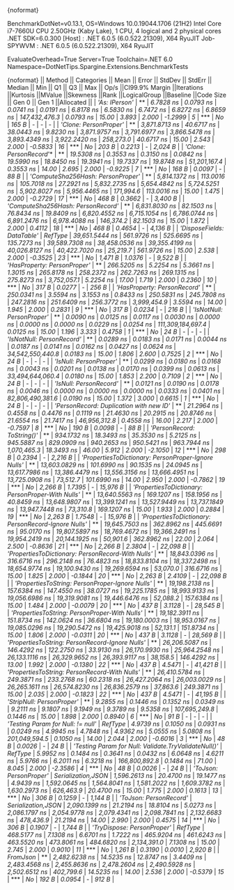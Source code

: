 {noformat}

BenchmarkDotNet=v0.13.1, OS=Windows 10.0.19044.1706 (21H2)
Intel Core i7-7660U CPU 2.50GHz (Kaby Lake), 1 CPU, 4 logical and 2 physical cores
.NET SDK=6.0.300
  [Host]     : .NET 6.0.5 (6.0.522.21309), X64 RyuJIT
  Job-SPYWVM : .NET 6.0.5 (6.0.522.21309), X64 RyuJIT

EvaluateOverhead=True  Server=True  Toolchain=.NET 6.0  
Namespace=DotNetTips.Spargine.Extensions.BenchmarkTests  

{noformat}
||                                              Method ||        Categories ||          Mean ||      Error ||     StdDev ||     StdErr ||        Median ||           Min ||            Q1 ||            Q3 ||           Max ||             Op/s ||CI99.9% Margin ||Iterations ||Kurtosis ||MValue ||Skewness ||Rank ||LogicalGroup ||Baseline ||Code Size || Gen 0 || Gen 1 ||Allocated ||
|                                        *'As: IPerson'* |                   ** |      *6.7828 ns* |   *0.0793 ns* |   *0.0741 ns* |   *0.0191 ns* |      *6.8178 ns* |      *6.5830 ns* |      *6.7472 ns* |      *6.8272 ns* |      *6.8659 ns* |     *147,432,476.3* |      *0.0793 ns* |      *15.00* |    *3.893* |  *2.000* |  *-1.2999* |    *5* |            *** |       *No* |     *165 B* |      *-* |      *-* |         *-* |
|                                *'Clone: PersonProper'* |                   ** |  *3,871.8713 ns* |  *40.6717 ns* |  *38.0443 ns* |   *9.8230 ns* |  *3,871.9757 ns* |  *3,791.6977 ns* |  *3,866.5478 ns* |  *3,893.4349 ns* |  *3,922.2420 ns* |         *258,273.0* |     *40.6717 ns* |      *15.00* |    *2.543* |  *2.000* |  *-0.5833* |   *16* |            *** |       *No* |     *203 B* | *0.2213* |      *-* |   *2,024 B* |
|                               *'Clone: PersonRecord*'* |                   ** |     *19.5308 ns* |   *0.3553 ns* |   *0.3150 ns* |   *0.0842 ns* |     *19.5990 ns* |     *18.8450 ns* |     *19.3941 ns* |     *19.7337 ns* |     *19.8748 ns* |      *51,201,167.4* |      *0.3553 ns* |      *14.00* |    *2.695* |  *2.000* |  *-0.9225* |    *7* |            *** |       *No* |     *168 B* | *0.0097* |      *-* |      *88 B* |
|                    *'ComputeSha256Hash: PersonProper'* |                   ** |  *5,814.1372 ns* | *113.0016 ns* | *105.7018 ns* |  *27.2921 ns* |  *5,832.2735 ns* |  *5,654.4842 ns* |  *5,724.5251 ns* |  *5,902.8027 ns* |  *5,956.4465 ns* |         *171,994.6* |    *113.0016 ns* |      *15.00* |    *1.475* |  *2.000* |  *-0.2729* |   *17* |            *** |       *No* |     *468 B* | *0.3662* |      *-* |   *3,400 B* |
|                    *'ComputeSha256Hash: PersonRecord'* |                   ** |  *6,831.8030 ns* |  *82.1503 ns* |  *76.8434 ns* |  *19.8409 ns* |  *6,820.4552 ns* |  *6,715.1054 ns* |  *6,786.0744 ns* |  *6,891.2476 ns* |  *6,978.4088 ns* |         *146,374.2* |     *82.1503 ns* |      *15.00* |    *1.872* |  *2.000* |   *0.4112* |   *18* |            *** |       *No* |     *468 B* | *0.4654* |      *-* |   *4,136 B* |
|                           *'DisposeFields: DataTable'* |            *RefType* | *39,651.5444 ns* | *561.9726 ns* | *525.6695 ns* | *135.7273 ns* | *39,589.7308 ns* | *38,458.0536 ns* | *39,355.4199 ns* | *40,026.8127 ns* | *40,422.7020 ns* |          *25,219.7* |    *561.9726 ns* |      *15.00* |    *2.538* |  *2.000* |  *-0.3525* |   *23* |            *** |       *No* |   *1,471 B* | *1.0376* |      *-* |   *9,522 B* |
|                          *'HasProperty: PersonProper'* |                   ** |    *266.5205 ns* |   *5.2254 ns* |   *5.3661 ns* |   *1.3015 ns* |    *265.8178 ns* |    *258.2372 ns* |    *262.7263 ns* |    *269.1315 ns* |    *275.8273 ns* |       *3,752,057.1* |      *5.2254 ns* |      *17.00* |    *1.719* |  *2.000* |   *0.2360* |   *10* |            *** |       *No* |     *317 B* | *0.0277* |      *-* |     *256 B* |
|                          *'HasProperty: PersonRecord'* |                   ** |    *250.0341 ns* |   *3.5594 ns* |   *3.1553 ns* |   *0.8433 ns* |    *250.5831 ns* |    *245.7808 ns* |    *247.2816 ns* |    *251.6409 ns* |    *256.3772 ns* |       *3,999,454.9* |      *3.5594 ns* |      *14.00* |    *1.945* |  *2.000* |   *0.2831* |    *9* |            *** |       *No* |     *317 B* | *0.0234* |      *-* |     *216 B* |
|                            *'IsNotNull: PersonProper'* |                   ** |      *0.0090 ns* |   *0.0125 ns* |   *0.0117 ns* |   *0.0030 ns* |      *0.0000 ns* |      *0.0000 ns* |      *0.0000 ns* |      *0.0229 ns* |      *0.0254 ns* | *111,309,184,697.4* |      *0.0125 ns* |      *15.00* |    *1.196* |  *3.333* |   *0.4758* |    *1* |            *** |       *No* |      *24 B* |      *-* |      *-* |         *-* |
|                            *'IsNotNull: PersonRecord'* |                   ** |      *0.0289 ns* |   *0.0183 ns* |   *0.0171 ns* |   *0.0044 ns* |      *0.0187 ns* |      *0.0141 ns* |      *0.0162 ns* |      *0.0427 ns* |      *0.0624 ns* |  *34,542,550,440.8* |      *0.0183 ns* |      *15.00* |    *1.806* |  *2.600* |   *0.7525* |    *2* |            *** |       *No* |      *24 B* |      *-* |      *-* |         *-* |
|                               *'IsNull: PersonProper'* |                   ** |      *0.0299 ns* |   *0.0180 ns* |   *0.0168 ns* |   *0.0043 ns* |      *0.0201 ns* |      *0.0138 ns* |      *0.0170 ns* |      *0.0399 ns* |      *0.0613 ns* |  *33,494,644,060.4* |      *0.0180 ns* |      *15.00* |    *1.853* |  *2.200* |   *0.7109* |    *2* |            *** |       *No* |      *24 B* |      *-* |      *-* |         *-* |
|                               *'IsNull: PersonRecord'* |                   ** |      *0.0121 ns* |   *0.0190 ns* |   *0.0178 ns* |   *0.0046 ns* |      *0.0000 ns* |      *0.0000 ns* |      *0.0000 ns* |      *0.0333 ns* |      *0.0401 ns* |  *82,806,490,381.6* |      *0.0190 ns* |      *15.00* |    *1.372* |  *3.000* |   *0.6615* |    *1* |            *** |       *No* |      *24 B* |      *-* |      *-* |         *-* |
|              *'PersonRecord: Duplication with new ID'* |                   ** |     *21.2964 ns* |   *0.4558 ns* |   *0.4476 ns* |   *0.1119 ns* |     *21.4630 ns* |     *20.2915 ns* |     *20.8746 ns* |     *21.6554 ns* |     *21.7417 ns* |      *46,956,312.8* |      *0.4558 ns* |      *16.00* |    *2.217* |  *2.000* |  *-0.7597* |    *8* |            *** |       *No* |     *190 B* | *0.0098* |      *-* |      *88 B* |
|                           *'PersonRecord: ToString()'* |                   ** |    *934.1732 ns* |  *18.3493 ns* |  *35.3530 ns* |   *5.2125 ns* |    *945.5887 ns* |    *829.0909 ns* |    *940.2653 ns* |    *950.5421 ns* |    *963.7944 ns* |       *1,070,465.3* |     *18.3493 ns* |      *46.00* |    *5.912* |  *2.000* |  *-2.1050* |   *12* |            *** |       *No* |     *298 B* | *0.2394* |      *-* |   *2,216 B* |
|  *'PropertiesToDictionary: PersonProper-Ignore Nulls'* |                   ** | *13,603.0829 ns* | *101.6990 ns* |  *90.1535 ns* |  *24.0945 ns* | *13,617.7986 ns* | *13,386.4479 ns* | *13,556.3156 ns* | *13,666.4951 ns* | *13,725.0908 ns* |          *73,512.7* |    *101.6990 ns* |      *14.00* |    *2.950* |  *2.000* |  *-0.7862* |   *19* |            *** |       *No* |   *2,266 B* | *1.7395* |      *-* |  *15,976 B* |
|    *'PropertiesToDictionary: PersonProper-With Nulls'* |                   ** | *13,640.5563 ns* | *169.1207 ns* | *158.1956 ns* |  *40.8459 ns* | *13,648.9807 ns* | *13,399.1241 ns* | *13,527.9449 ns* | *13,737.1849 ns* | *13,947.7448 ns* |          *73,310.8* |    *169.1207 ns* |      *15.00* |    *1.933* |  *2.000* |   *0.2884* |   *19* |            *** |       *No* |   *2,263 B* | *1.7548* |      *-* |  *15,976 B* |
|  *'PropertiesToDictionary: PersonRecord-Ignore Nulls'* |                   ** | *19,645.7503 ns* | *362.8962 ns* | *445.6691 ns* |  *95.0170 ns* | *19,807.5897 ns* | *18,769.4672 ns* | *19,366.2491 ns* | *19,954.2419 ns* | *20,144.1925 ns* |          *50,901.6* |    *362.8962 ns* |      *22.00* |    *2.064* |  *2.500* |  *-0.8636* |   *21* |            *** |       *No* |   *2,266 B* | *2.3804* |      *-* |  *22,098 B* |
|    *'PropertiesToDictionary: PersonRecord-With Nulls'* |                   ** | *18,843.0396 ns* | *316.6716 ns* | *296.2148 ns* |  *76.4823 ns* | *18,833.8104 ns* | *18,337.2498 ns* | *18,654.9774 ns* | *19,100.9430 ns* | *19,269.6594 ns* |          *53,070.0* |    *316.6716 ns* |      *15.00* |    *1.825* |  *2.000* |  *-0.1844* |   *20* |            *** |       *No* |   *2,263 B* | *2.4109* |      *-* |  *22,098 B* |
|      *'PropertiesToString: PersonProper-Ignore Nulls'* |                   ** | *19,198.2138 ns* | *157.6384 ns* | *147.4550 ns* |  *38.0727 ns* | *19,225.1785 ns* | *18,993.9133 ns* | *19,056.6986 ns* | *19,319.9081 ns* | *19,446.6476 ns* |          *52,088.2* |    *157.6384 ns* |      *15.00* |    *1.484* |  *2.000* |  *-0.0079* |   *20* |            *** |       *No* |     *437 B* | *3.1128* |      *-* |  *28,545 B* |
|        *'PropertiesToString: PersonProper-With Nulls'* |                   ** | *19,182.3911 ns* | *151.8734 ns* | *142.0624 ns* |  *36.6804 ns* | *19,180.0003 ns* | *18,953.0167 ns* | *19,085.0296 ns* | *19,290.5472 ns* | *19,425.9018 ns* |          *52,131.1* |    *151.8734 ns* |      *15.00* |    *1.806* |  *2.000* |  *-0.0311* |   *20* |            *** |       *No* |     *437 B* | *3.1128* |      *-* |  *28,569 B* |
|      *'PropertiesToString: PersonRecord-Ignore Nulls'* |                   ** | *26,206.5087 ns* | *146.4292 ns* | *122.2750 ns* |  *33.9130 ns* | *26,170.9930 ns* | *25,964.2548 ns* | *26,133.1116 ns* | *26,329.9652 ns* | *26,393.9117 ns* |          *38,158.5* |    *146.4292 ns* |      *13.00* |    *1.992* |  *2.000* |  *-0.1380* |   *22* |            *** |       *No* |     *437 B* | *4.5471* |      *-* |  *41,421 B* |
|        *'PropertiesToString: PersonRecord-With Nulls'* |                   ** | *26,410.5784 ns* | *249.3871 ns* | *233.2768 ns* |  *60.2318 ns* | *26,427.2064 ns* | *26,003.0029 ns* | *26,265.1611 ns* | *26,574.8230 ns* | *26,836.2579 ns* |          *37,863.6* |    *249.3871 ns* |      *15.00* |    *2.035* |  *2.000* |  *-0.1823* |   *22* |            *** |       *No* |     *437 B* | *4.5471* |      *-* |  *41,195 B* |
|                            *'StripNull: PersonProper'* |                   ** |      *9.2855 ns* |   *0.1446 ns* |   *0.1352 ns* |   *0.0349 ns* |      *9.2111 ns* |      *9.1807 ns* |      *9.1949 ns* |      *9.3789 ns* |      *9.5358 ns* |     *107,695,249.8* |      *0.1446 ns* |      *15.00* |    *1.898* |  *2.000* |   *0.8940* |    *6* |            *** |       *No* |      *91 B* |      *-* |      *-* |         *-* |
|                    *'Testing Param for Null: != null'* |            *RefType* |      *4.9739 ns* |   *0.1050 ns* |   *0.0931 ns* |   *0.0249 ns* |      *4.9945 ns* |      *4.7848 ns* |      *4.9362 ns* |      *5.0555 ns* |      *5.0808 ns* |     *201,049,594.5* |      *0.1050 ns* |      *14.00* |    *2.044* |  *2.000* |  *-0.6016* |    *3* |            *** |       *No* |      *48 B* | *0.0026* |      *-* |      *24 B* |
| *'Testing Param for Null: Validate.TryValidateNull()'* |            *RefType* |      *5.9952 ns* |   *0.1484 ns* |   *0.3641 ns* |   *0.0432 ns* |      *6.0648 ns* |      *4.6211 ns* |      *5.9766 ns* |      *6.2011 ns* |      *6.3218 ns* |     *166,800,892.8* |      *0.1484 ns* |      *71.00* |    *8.045* |  *2.000* |  *-2.3586* |    *4* |            *** |       *No* |      *48 B* | *0.0026* |      *-* |      *24 B* |
|                               *'ToJson: PersonProper'* | *Serialization,JSON* |  *1,596.2613 ns* |  *20.4700 ns* |  *19.1477 ns* |   *4.9439 ns* |  *1,592.0645 ns* |  *1,564.8041 ns* |  *1,581.2022 ns* |  *1,609.3782 ns* |  *1,630.2973 ns* |         *626,463.9* |     *20.4700 ns* |      *15.00* |    *1.775* |  *2.000* |   *0.1613* |   *13* |            *** |       *No* |     *306 B* | *0.1259* |      *-* |   *1,144 B* |
|                               *'ToJson: PersonRecord'* | *Serialization,JSON* |  *2,090.1399 ns* |  *21.2194 ns* |  *18.8104 ns* |   *5.0273 ns* |  *2,086.1797 ns* |  *2,054.9778 ns* |  *2,079.4341 ns* |  *2,098.7841 ns* |  *2,132.6683 ns* |         *478,436.9* |     *21.2194 ns* |      *14.00* |    *2.990* |  *2.000* |   *0.4575* |   *14* |            *** |       *No* |     *306 B* | *0.1907* |      *-* |   *1,744 B* |
|                           *'TryDispose: PersonProper'* |            *RefType* |    *468.5177 ns* |   *7.1308 ns* |   *6.6701 ns* |   *1.7222 ns* |    *465.9204 ns* |    *461.6243 ns* |    *463.5520 ns* |    *473.8061 ns* |    *484.6820 ns* |       *2,134,391.0* |      *7.1308 ns* |      *15.00* |    *2.745* |  *2.000* |   *0.9010* |   *11* |            *** |       *No* |   *1,261 B* | *0.3190* | *0.0010* |   *2,920 B* |
|                                             *FromJson* |                   ** |  *2,482.6238 ns* |  *14.5235 ns* |  *12.8747 ns* |   *3.4409 ns* |  *2,483.4568 ns* |  *2,455.8636 ns* |  *2,478.2604 ns* |  *2,490.5928 ns* |  *2,502.6512 ns* |         *402,799.6* |     *14.5235 ns* |      *14.00* |    *2.536* |  *2.000* |  *-0.5379* |   *15* |            *** |       *No* |     *192 B* | *0.0954* |      *-* |     *912 B* |
